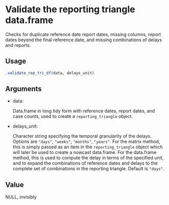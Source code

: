 # Validate the reporting triangle data.frame

Checks for duplicate reference date report dates, missing columns,
report dates beyond the final reference date, and missing combinations
of delays and reports.

## Usage

``` r
.validate_rep_tri_df(data, delays_unit)
```

## Arguments

- data:

  Data.frame in long tidy form with reference dates, report dates, and
  case counts, used to create a `reporting_triangle` object.

- delays_unit:

  Character string specifying the temporal granularity of the delays.
  Options are `"days"`, `"weeks"`, `"months"`, `"years"`. For the matrix
  method, this is simply passed as an item in the `reporting_triangle`
  object which will later be used to create a nowcast data.frame. For
  the data.frame method, this is used to compute the delay in terms of
  the specified unit, and to expand the combinations of reference dates
  and delays to the complete set of combinations in the reporting
  triangle. Default is `"days"`.

## Value

NULL, invisibly
